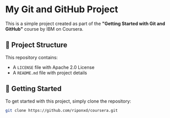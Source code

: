 # My Git and GitHub Project

This is a simple project created as part of the **"Getting Started with Git and GitHub"** course by IBM on Coursera.

## 📁 Project Structure

This repository contains:
- A `LICENSE` file with Apache 2.0 License
- A `README.md` file with project details

## 🚀 Getting Started

To get started with this project, simply clone the repository:

```bash
git clone https://github.com/riponxd/coursera.git
